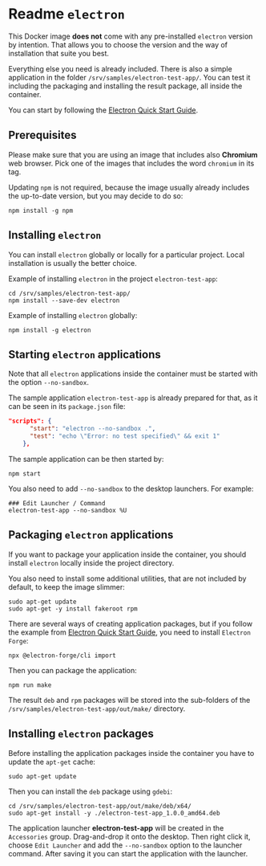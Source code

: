 # Readme `electron`

This Docker image **does not** come with any pre-installed `electron` version by intention. That allows you to choose the version and the way of installation that suite you best.

Everything else you need is already included. There is also a simple application in the folder `/srv/samples/electron-test-app/`. You can test it including the packaging and installing the result package, all inside the container.

You can start by following the [Electron Quick Start Guide](https://www.electronjs.org/docs/tutorial/quick-start).

## Prerequisites

Please make sure that you are using an image that includes also **Chromium** web browser. Pick one of the images that includes the word `chromium` in its tag.

Updating `npm` is not required, because the image usually already includes the up-to-date version, but you may decide to do so:

```shell
npm install -g npm
```

## Installing `electron`

You can install `electron` globally or locally for a particular project. Local installation is usually the better choice.

Example of installing `electron` in the project `electron-test-app`:

```shell
cd /srv/samples/electron-test-app/
npm install --save-dev electron
```

Example of installing `electron` globally:

```shell
npm install -g electron
```

## Starting `electron` applications

Note that all `electron` applications inside the container must be started with the option `--no-sandbox`.

The sample application `electron-test-app` is already prepared for that, as it can be seen in its `package.json` file:

```json
"scripts": {
      "start": "electron --no-sandbox .",
      "test": "echo \"Error: no test specified\" && exit 1"
    },
```

The sample application can be then started by:

```shell
npm start
```

You also need to add `--no-sandbox` to the desktop launchers. For example:

```shell
### Edit Launcher / Command
electron-test-app --no-sandbox %U
```

## Packaging `electron` applications

If you want to package your application inside the container,
you should install `electron` locally inside the project directory.

You also need to install some additional utilities, that are not included by default, to keep the image slimmer:

```shell
sudo apt-get update
sudo apt-get -y install fakeroot rpm
```

There are several ways of creating application packages, but if you follow the example from [Electron Quick Start Guide](https://www.electronjs.org/docs/tutorial/quick-start), you need to install `Electron Forge`:

```shell
npx @electron-forge/cli import
```

Then you can package the application:

```shell
npm run make
```

The result `deb` and `rpm` packages will be stored into the sub-folders of the `/srv/samples/electron-test-app/out/make/` directory.

## Installing `electron` packages

Before installing the application packages inside the container you have to update the `apt-get` cache:

```shell
sudo apt-get update
```

Then you can install the `deb` package using `gdebi`:

```shell
cd /srv/samples/electron-test-app/out/make/deb/x64/
sudo apt-get install -y ./electron-test-app_1.0.0_amd64.deb
```

The application launcher **electron-test-app** will be created in the `Accessories` group. Drag-and-drop it onto the desktop. Then right click it, choose `Edit Launcher` and add the `--no-sandbox` option to the launcher command. After saving it you can start the application with the launcher.
